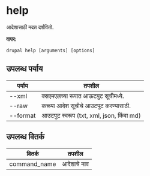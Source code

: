 # help
आदेशासाठी मदत दर्शवितो.

**वापर:**
```
drupal help [arguments] [options]
```

## उपलब्ध पर्याय
पर्याय | तपशील
-------|-------------
--xml | क्सएमएलच्या रूपात आऊटपुट सूचीमध्ये.
--raw | कच्च्या आदेश सूचीचे आउटपुट करण्यासाठी.
--format | आउटपुट स्वरूप (txt, xml, json, किंवा md)

## उपलब्ध वितर्क
वितर्क | तपशील
---------|-------------
command_name | आदेशाचे नाव
